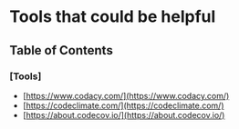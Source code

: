 # Tools that could be helpful

## Table of Contents

### [Tools]
- [https://www.codacy.com/](https://www.codacy.com/)
- [https://codeclimate.com/](https://codeclimate.com/)
- [https://about.codecov.io/](https://about.codecov.io/)

